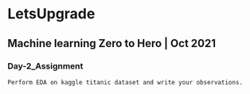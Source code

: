 
# LetsUpgrade

## Machine learning Zero to Hero | Oct 2021

### Day-2_Assignment

```
Perform EDA on kaggle titanic dataset and write your observations.
```
